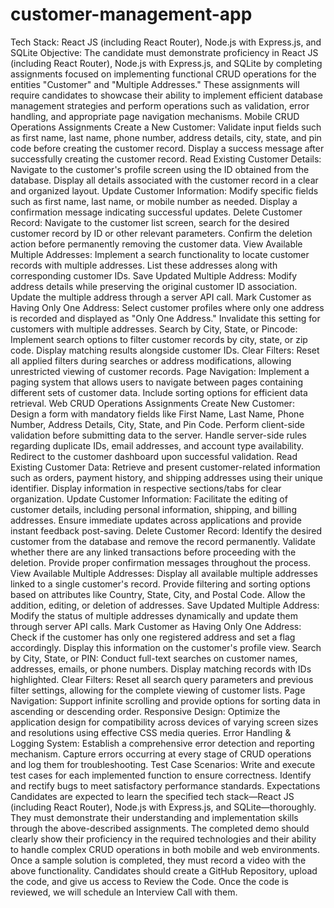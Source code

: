 # customer-management-app
Tech Stack: React JS (including React Router), Node.js with Express.js, and SQLite
Objective:
The candidate must demonstrate proficiency in React JS (including React Router), Node.js with Express.js, and SQLite by completing assignments focused on implementing functional CRUD operations for the entities "Customer" and "Multiple Addresses." These assignments will require candidates to showcase their ability to implement efficient database management strategies and perform operations such as validation, error handling, and appropriate page navigation mechanisms.
Mobile CRUD Operations Assignments
Create a New Customer:
Validate input fields such as first name, last name, phone number, address details, city, state, and pin code before creating the customer record.
Display a success message after successfully creating the customer record.
Read Existing Customer Details:
Navigate to the customer's profile screen using the ID obtained from the database.
Display all details associated with the customer record in a clear and organized layout.
Update Customer Information:
Modify specific fields such as first name, last name, or mobile number as needed.
Display a confirmation message indicating successful updates.
Delete Customer Record:
Navigate to the customer list screen, search for the desired customer record by ID or other relevant parameters.
Confirm the deletion action before permanently removing the customer data.
View Available Multiple Addresses:
Implement a search functionality to locate customer records with multiple addresses.
List these addresses along with corresponding customer IDs.
Save Updated Multiple Address:
Modify address details while preserving the original customer ID association.
Update the multiple address through a server API call.
Mark Customer as Having Only One Address:
Select customer profiles where only one address is recorded and displayed as "Only One Address."
Invalidate this setting for customers with multiple addresses.
Search by City, State, or Pincode:
Implement search options to filter customer records by city, state, or zip code.
Display matching results alongside customer IDs.
Clear Filters:
Reset all applied filters during searches or address modifications, allowing unrestricted viewing of customer records.
Page Navigation:
Implement a paging system that allows users to navigate between pages containing different sets of customer data.
Include sorting options for efficient data retrieval.
Web CRUD Operations Assignments
Create New Customer:
Design a form with mandatory fields like First Name, Last Name, Phone Number, Address Details, City, State, and Pin Code.
Perform client-side validation before submitting data to the server.
Handle server-side rules regarding duplicate IDs, email addresses, and account type availability.
Redirect to the customer dashboard upon successful validation.
Read Existing Customer Data:
Retrieve and present customer-related information such as orders, payment history, and shipping addresses using their unique identifier.
Display information in respective sections/tabs for clear organization.
Update Customer Information:
Facilitate the editing of customer details, including personal information, shipping, and billing addresses.
Ensure immediate updates across applications and provide instant feedback post-saving.
Delete Customer Record:
Identify the desired customer from the database and remove the record permanently.
Validate whether there are any linked transactions before proceeding with the deletion.
Provide proper confirmation messages throughout the process.
View Available Multiple Addresses:
Display all available multiple addresses linked to a single customer's record.
Provide filtering and sorting options based on attributes like Country, State, City, and Postal Code.
Allow the addition, editing, or deletion of addresses.
Save Updated Multiple Address:
Modify the status of multiple addresses dynamically and update them through server API calls.
Mark Customer as Having Only One Address:
Check if the customer has only one registered address and set a flag accordingly.
Display this information on the customer's profile view.
Search by City, State, or PIN:
Conduct full-text searches on customer names, addresses, emails, or phone numbers.
Display matching records with IDs highlighted.
Clear Filters:
Reset all search query parameters and previous filter settings, allowing for the complete viewing of customer lists.
Page Navigation:
Support infinite scrolling and provide options for sorting data in ascending or descending order.
Responsive Design:
Optimize the application design for compatibility across devices of varying screen sizes and resolutions using effective CSS media queries.
Error Handling & Logging System:
Establish a comprehensive error detection and reporting mechanism.
Capture errors occurring at every stage of CRUD operations and log them for troubleshooting.
Test Case Scenarios:
Write and execute test cases for each implemented function to ensure correctness.
Identify and rectify bugs to meet satisfactory performance standards.
Expectations
Candidates are expected to learn the specified tech stack—React JS (including React Router), Node.js with Express.js, and SQLite—thoroughly. They must demonstrate their understanding and implementation skills through the above-described assignments. The completed demo should clearly show their proficiency in the required technologies and their ability to handle complex CRUD operations in both mobile and web environments.
Once a sample solution is completed, they must record a video with the above functionality.
Candidates should create a GitHub Repository, upload the code, and give us access to Review the Code.
Once the code is reviewed, we will schedule an Interview Call with them.
